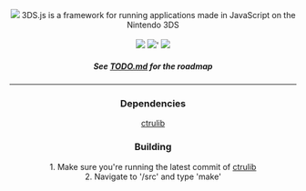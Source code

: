 <p align="center">
	<img src="http://i.imgur.com/40DZ0q7.png"/>
  3DS.js is a framework for running applications made in JavaScript on the Nintendo 3DS
  <br /><br />
  <a href="https://travis-ci.org/filfat-Studios-AB/3ds.js/master"><img src="https://img.shields.io/travis/filfat-Studios-AB/3ds.js.svg?style=flat-square"/></a>
  <a href="https://github.com/filfat-studios-ab/3ds.js/blob/master/LICENSE"><img src="https://img.shields.io/badge/license-MIT-blue.svg?style=flat-square"/></a>'
  <a href="https://github.com/filfat-studios-ab/3ds.js/releases/latest"><img src="https://img.shields.io/badge/release-none-brightgreen.svg?style=flat-square"/></a>
</p>
<h5 align="center">See <a href="https://github.com/filfat-Studios-AB/3ds.js/blob/master/TODO.md">TODO.md</a> for the roadmap</h5>
<hr />

<div align="center">
  <h3 align="center">Dependencies</h3>
  <p align="center"><a href="https://github.com/smealum/ctrulib">ctrulib</a></p>
</div>

<div align="center">
  <h3 align="center">Building</h3>
  <p align="center">
    1. Make sure you're running the latest commit of <a href="https://github.com/smealum/ctrulib">ctrulib</a><br />
    2. Navigate to '/src' and type 'make'</a></p>
</div>

